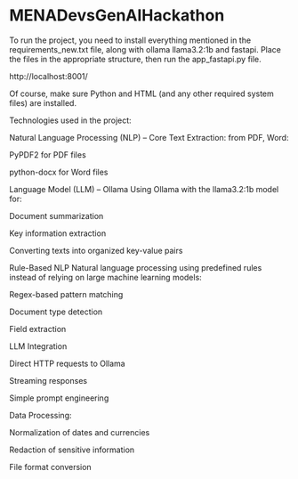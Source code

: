 # MENADevsGenAIHackathon
To run the project, you need to install everything mentioned in the requirements_new.txt file, along with ollama llama3.2:1b and fastapi.
Place the files in the appropriate structure, then run the app_fastapi.py file.

http://localhost:8001/

Of course, make sure Python and HTML (and any other required system files) are installed.

Technologies used in the project:

Natural Language Processing (NLP) – Core
Text Extraction: from PDF, Word:

PyPDF2 for PDF files

python-docx for Word files


Language Model (LLM) – Ollama
Using Ollama with the llama3.2:1b model for:

Document summarization

Key information extraction

Converting texts into organized key-value pairs

Rule-Based NLP
Natural language processing using predefined rules instead of relying on large machine learning models:

Regex-based pattern matching

Document type detection

Field extraction

LLM Integration

Direct HTTP requests to Ollama

Streaming responses

Simple prompt engineering

Data Processing:

Normalization of dates and currencies

Redaction of sensitive information

File format conversion
